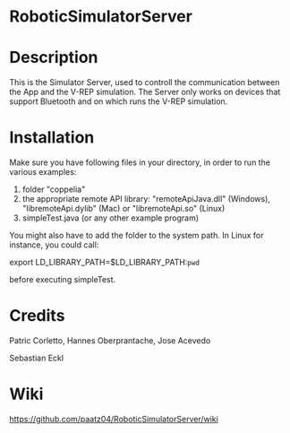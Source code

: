 # RoboticSimulatorServer

# Description
This is the Simulator Server, used to controll the communication between the App and the V-REP simulation. The Server only works on devices that support Bluetooth and on which runs the V-REP simulation.

# Installation
Make sure you have following files in your directory, in order to run the various examples:

1. folder "coppelia"
3. the appropriate remote API library: "remoteApiJava.dll" (Windows), "libremoteApi.dylib" (Mac) or "libremoteApi.so" (Linux)
4. simpleTest.java (or any other example program)

You might also have to add the folder to the system path. In Linux for instance, you could call:

export LD_LIBRARY_PATH=$LD_LIBRARY_PATH:`pwd`

before executing simpleTest.

# Credits
Patric Corletto, Hannes Oberprantache, Jose Acevedo

Sebastian Eckl

# Wiki
https://github.com/paatz04/RoboticSimulatorServer/wiki




